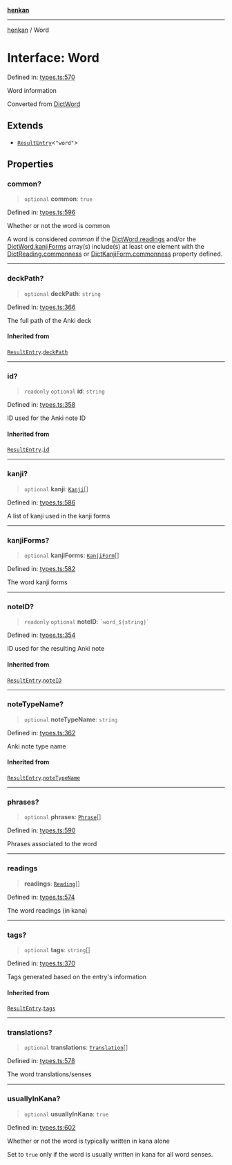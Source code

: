 [**henkan**](../README.md)

***

[henkan](../README.md) / Word

# Interface: Word

Defined in: [types.ts:570](https://github.com/Ronokof/Henkan/blob/2ebb5bac1977f3a31819e77efebc48d02b0a7059/src/types.ts#L570)

Word information

Converted from [DictWord](DictWord.md)

## Extends

- [`ResultEntry`](ResultEntry.md)\<`"word"`\>

## Properties

### common?

> `optional` **common**: `true`

Defined in: [types.ts:596](https://github.com/Ronokof/Henkan/blob/2ebb5bac1977f3a31819e77efebc48d02b0a7059/src/types.ts#L596)

Whether or not the word is common

A word is considered *common* if the [DictWord.readings](DictWord.md#readings) and/or the [DictWord.kanjiForms](DictWord.md#kanjiforms) array(s) include(s) at least one element with the [DictReading.commonness](DictReading.md#commonness) or [DictKanjiForm.commonness](DictKanjiForm.md#commonness) property defined.

***

### deckPath?

> `optional` **deckPath**: `string`

Defined in: [types.ts:366](https://github.com/Ronokof/Henkan/blob/2ebb5bac1977f3a31819e77efebc48d02b0a7059/src/types.ts#L366)

The full path of the Anki deck

#### Inherited from

[`ResultEntry`](ResultEntry.md).[`deckPath`](ResultEntry.md#deckpath)

***

### id?

> `readonly` `optional` **id**: `string`

Defined in: [types.ts:358](https://github.com/Ronokof/Henkan/blob/2ebb5bac1977f3a31819e77efebc48d02b0a7059/src/types.ts#L358)

ID used for the Anki note ID

#### Inherited from

[`ResultEntry`](ResultEntry.md).[`id`](ResultEntry.md#id)

***

### kanji?

> `optional` **kanji**: [`Kanji`](Kanji.md)[]

Defined in: [types.ts:586](https://github.com/Ronokof/Henkan/blob/2ebb5bac1977f3a31819e77efebc48d02b0a7059/src/types.ts#L586)

A list of kanji used in the kanji forms

***

### kanjiForms?

> `optional` **kanjiForms**: [`KanjiForm`](KanjiForm.md)[]

Defined in: [types.ts:582](https://github.com/Ronokof/Henkan/blob/2ebb5bac1977f3a31819e77efebc48d02b0a7059/src/types.ts#L582)

The word kanji forms

***

### noteID?

> `readonly` `optional` **noteID**: `` `word_${string}` ``

Defined in: [types.ts:354](https://github.com/Ronokof/Henkan/blob/2ebb5bac1977f3a31819e77efebc48d02b0a7059/src/types.ts#L354)

ID used for the resulting Anki note

#### Inherited from

[`ResultEntry`](ResultEntry.md).[`noteID`](ResultEntry.md#noteid)

***

### noteTypeName?

> `optional` **noteTypeName**: `string`

Defined in: [types.ts:362](https://github.com/Ronokof/Henkan/blob/2ebb5bac1977f3a31819e77efebc48d02b0a7059/src/types.ts#L362)

Anki note type name

#### Inherited from

[`ResultEntry`](ResultEntry.md).[`noteTypeName`](ResultEntry.md#notetypename)

***

### phrases?

> `optional` **phrases**: [`Phrase`](Phrase.md)[]

Defined in: [types.ts:590](https://github.com/Ronokof/Henkan/blob/2ebb5bac1977f3a31819e77efebc48d02b0a7059/src/types.ts#L590)

Phrases associated to the word

***

### readings

> **readings**: [`Reading`](Reading.md)[]

Defined in: [types.ts:574](https://github.com/Ronokof/Henkan/blob/2ebb5bac1977f3a31819e77efebc48d02b0a7059/src/types.ts#L574)

The word readings (in kana)

***

### tags?

> `optional` **tags**: `string`[]

Defined in: [types.ts:370](https://github.com/Ronokof/Henkan/blob/2ebb5bac1977f3a31819e77efebc48d02b0a7059/src/types.ts#L370)

Tags generated based on the entry's information

#### Inherited from

[`ResultEntry`](ResultEntry.md).[`tags`](ResultEntry.md#tags)

***

### translations?

> `optional` **translations**: [`Translation`](Translation.md)[]

Defined in: [types.ts:578](https://github.com/Ronokof/Henkan/blob/2ebb5bac1977f3a31819e77efebc48d02b0a7059/src/types.ts#L578)

The word translations/senses

***

### usuallyInKana?

> `optional` **usuallyInKana**: `true`

Defined in: [types.ts:602](https://github.com/Ronokof/Henkan/blob/2ebb5bac1977f3a31819e77efebc48d02b0a7059/src/types.ts#L602)

Whether or not the word is typically written in kana alone

Set to `true` only if the word is usually written in kana for all word senses.

